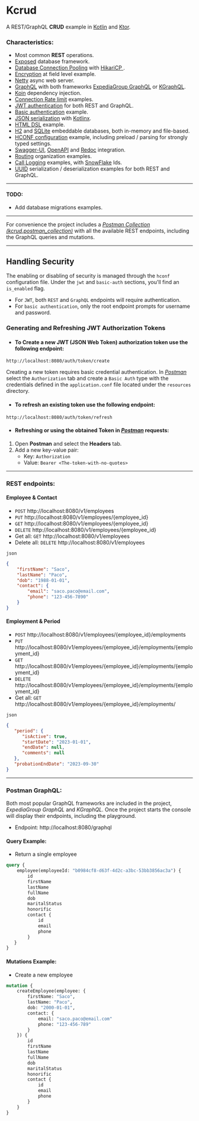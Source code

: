 # Kcrud
A REST/GraphQL **CRUD** example in [Kotlin](https://kotlinlang.org/) and [Ktor](https://ktor.io/).

### Characteristics:
* Most common **REST** operations.
* [Exposed](https://github.com/JetBrains/Exposed) database framework.
* [Database Connection Pooling](https://ktor.io/docs/connection-pooling-caching.html#connection-pooling) with [HikariCP ](https://github.com/brettwooldridge/HikariCP).
* [Encryption](https://github.com/perracolabs/Kcrud/blob/master/src/main/kotlin/com/kcrud/data/database/tables/ContactTable.kt) at field level example.
* [Netty](https://ktor.io/docs/engines.html) async web server.
* [GraphQL](https://graphql.org/) with both frameworks [ExpediaGroup GraphQL](https://opensource.expediagroup.com/graphql-kotlin/docs/server/ktor-server/ktor-overview) or [KGraphQL](https://github.com/aPureBase/KGraphQL).
* [Koin](https://insert-koin.io/) dependency injection.
* [Connection Rate limit](https://ktor.io/docs/rate-limit.html) examples.
* [JWT authentication](https://ktor.io/docs/jwt.html) for both REST and GraphQL.
* [Basic authentication](https://ktor.io/docs/basic.html) example.
* [JSON serialization](https://ktor.io/docs/serialization.html) with [Kotlinx](https://github.com/Kotlin/kotlinx.serialization/blob/master/docs/serialization-guide.md).
* [HTML DSL](https://ktor.io/docs/html-dsl.html) example.
* [H2](https://github.com/h2database/h2database) and [SQLite](https://github.com/sqlite/sqlite) embeddable databases, both in-memory and file-based.
* [HCONF configuration](https://ktor.io/docs/configuration-file.html) example, including preload / parsing for strongly typed settings.
* [Swagger-UI](https://ktor.io/docs/swagger-ui.html#configure-swagger), [OpenAPI](https://ktor.io/docs/openapi.html) and [Redoc](https://swagger.io/blog/api-development/redoc-openapi-powered-documentation/) integration.
* [Routing](https://ktor.io/docs/routing-in-ktor.html) organization examples.
* [Call Logging](https://ktor.io/docs/logging.html) examples, with [SnowFlake](https://en.wikipedia.org/wiki/Snowflake_ID) Ids.
* [UUID](https://github.com/perracolabs/Kcrud/blob/master/src/main/kotlin/com/kcrud/utils/UuidUtils.kt) serialization / deserialization examples for both REST and GraphQL.
---

#### TODO:
* Add database migrations examples. 
---

For convenience the project includes a *[Postman Collection (kcrud.postman_collection)](https://github.com/perracolabs/Kcrud/blob/master/postman/kcrud.postman_collection.json)* with all the available REST endpoints, including the GraphQL queries and mutations.

---

## Handling Security

The enabling or disabling of security is managed through the `hconf` configuration file.
Under the `jwt` and `basic-auth` sections, you'll find an `is_enabled` flag.

- For `JWT`, both  `REST` and `GraphQL` endpoints will require authentication.
- For `basic authentication`, only the root endpoint prompts for username and password.

### Generating and Refreshing JWT Authorization Tokens
- #### To Create a new JWT (JSON Web Token) authorization token use the following endpoint:
```
http://localhost:8080/auth/token/create
```
Creating a new token requires basic credential authentication. In *[Postman](https://www.postman.com/)* select the `Authorization` tab
and create a `Basic Auth` type with the credentials defined in the `application.conf` file
located under the `resources` directory.
- #### To refresh an existing token use the following endpoint:
```
http://localhost:8080/auth/token/refresh
```
- #### Refreshing or using the obtained Token in *[Postman](https://www.postman.com/)* requests:
1. Open **Postman** and select the **Headers** tab.
2. Add a new key-value pair:
   - Key: `Authorization`
   - Value: `Bearer <The-token-with-no-quotes>`

---

### **REST** endpoints:

#### Employee & Contact
* `POST` http://localhost:8080/v1/employees
* `PUT` http://localhost:8080/v1/employees/{employee_id}
* `GET` http://localhost:8080/v1/employees/{employee_id}
* `DELETE` http://localhost:8080/v1/employees/{employee_id}
* Get all: `GET` http://localhost:8080/v1/employees
* Delete all: `DELETE` http://localhost:8080/v1/employees

`json`
```json
{
    "firstName": "Saco",
    "lastName": "Paco",
    "dob": "1988-01-01",
    "contact": {
        "email": "saco.paco@email.com",
        "phone": "123-456-7890"
    }
}
```

#### Employment & Period
* `POST` http://localhost:8080/v1/employees/{employee_id}/employments
* `PUT` http://localhost:8080/v1/employees/{employee_id}/employments/{employment_id}
* `GET` http://localhost:8080/v1/employees/{employee_id}/employments/{employment_id}
* `DELETE` http://localhost:8080/v1/employees/{employee_id}/employments/{employment_id}
* Get all: `GET` http://localhost:8080/v1/employees/{employee_id}/employments/

`json`
```json
{
   "period": {
      "isActive": true,
      "startDate": "2023-01-01",
      "endDate": null,
      "comments": null
   },
   "probationEndDate": "2023-09-30"
}
```
---

### Postman **GraphQL**:

Both most popular GraphQL frameworks are included in the project, *ExpediaGroup GraphQL* and *KGraphQL*.
Once the project starts the console will display their endpoints, including the playground.

- Endpoint: http://localhost:8080/graphql

#### Query Example:

- Return a single employee
```graphql
query {
    employee(employeeId: "b0984cf8-d63f-4d2c-a3bc-53bb3856ac3a") {
        id
        firstName
        lastName
        fullName
        dob
        maritalStatus
        honorific
        contact {
            id
            email
            phone
        }
   }
}
```

#### Mutations Example:

- Create a new employee
```graphql
mutation {
    createEmployee(employee: {
        firstName: "Saco",
        lastName: "Paco",
        dob: "2000-01-01",
        contact: {
            email: "saco.paco@email.com"
            phone: "123-456-789"
        }
    }) {
        id
        firstName
        lastName
        fullName
        dob
        maritalStatus
        honorific
        contact {
            id
            email
            phone
        }
    }
}
```

